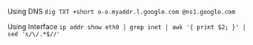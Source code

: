 Using DNS
```dig TXT +short o-o.myaddr.l.google.com @ns1.google.com```

Using Interface
```ip addr show eth0 | grep inet | awk '{ print $2; }' | sed 's/\/.*$//'```
